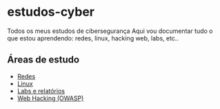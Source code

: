 # estudos-cyber
Todos os meus estudos de cibersegurança
Aqui vou documentar tudo o que estou aprendendo: redes, linux, hacking web, labs, etc..

## Áreas de estudo

- [Redes](./redes/)
- [Linux](./linux/linux-101.md)
- [Labs e relatórios](./labs/tryhackme/)
- [Web Hacking (OWASP)](./web-hacking/owasp.md)
